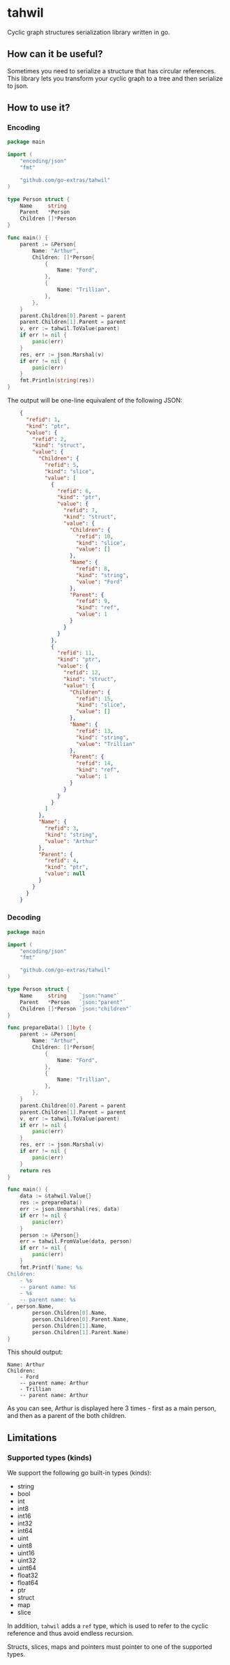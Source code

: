 # tahwil
Cyclic graph structures serialization library written in go.

## How can it be useful?

Sometimes you need to serialize a structure that has circular references.
This library lets you transform your cyclic graph to a tree and then serialize to json.

## How to use it?

### Encoding

```go
package main

import (
	"encoding/json"
	"fmt"

	"github.com/go-extras/tahwil"
)

type Person struct {
	Name     string
	Parent   *Person
	Children []*Person
}

func main() {
	parent := &Person{
		Name: "Arthur",
		Children: []*Person{
			{
				Name: "Ford",
			},
			{
				Name: "Trillian",
			},
		},
	}
	parent.Children[0].Parent = parent
	parent.Children[1].Parent = parent
	v, err := tahwil.ToValue(parent)
	if err != nil {
		panic(err)
	}
	res, err := json.Marshal(v)
	if err != nil {
		panic(err)
	}
	fmt.Println(string(res))
}
```

The output will be one-line equivalent of the following JSON:
```json
    {
      "refid": 1,
      "kind": "ptr",
      "value": {
        "refid": 2,
        "kind": "struct",
        "value": {
          "Children": {
            "refid": 5,
            "kind": "slice",
            "value": [
              {
                "refid": 6,
                "kind": "ptr",
                "value": {
                  "refid": 7,
                  "kind": "struct",
                  "value": {
                    "Children": {
                      "refid": 10,
                      "kind": "slice",
                      "value": []
                    },
                    "Name": {
                      "refid": 8,
                      "kind": "string",
                      "value": "Ford"
                    },
                    "Parent": {
                      "refid": 9,
                      "kind": "ref",
                      "value": 1
                    }
                  }
                }
              },
              {
                "refid": 11,
                "kind": "ptr",
                "value": {
                  "refid": 12,
                  "kind": "struct",
                  "value": {
                    "Children": {
                      "refid": 15,
                      "kind": "slice",
                      "value": []
                    },
                    "Name": {
                      "refid": 13,
                      "kind": "string",
                      "value": "Trillian"
                    },
                    "Parent": {
                      "refid": 14,
                      "kind": "ref",
                      "value": 1
                    }
                  }
                }
              }
            ]
          },
          "Name": {
            "refid": 3,
            "kind": "string",
            "value": "Arthur"
          },
          "Parent": {
            "refid": 4,
            "kind": "ptr",
            "value": null
          }
        }
      }
    }
```

### Decoding

```go
package main

import (
	"encoding/json"
	"fmt"

	"github.com/go-extras/tahwil"
)

type Person struct {
	Name     string    `json:"name"`
	Parent   *Person   `json:"parent"`
	Children []*Person `json:"children"`
}

func prepareData() []byte {
	parent := &Person{
		Name: "Arthur",
		Children: []*Person{
			{
				Name: "Ford",
			},
			{
				Name: "Trillian",
			},
		},
	}
	parent.Children[0].Parent = parent
	parent.Children[1].Parent = parent
	v, err := tahwil.ToValue(parent)
	if err != nil {
		panic(err)
	}
	res, err := json.Marshal(v)
	if err != nil {
		panic(err)
	}
	return res
}

func main() {
	data := &tahwil.Value{}
	res := prepareData()
	err := json.Unmarshal(res, data)
	if err != nil {
		panic(err)
	}
	person := &Person{}
	err = tahwil.FromValue(data, person)
	if err != nil {
		panic(err)
	}
	fmt.Printf(`Name: %s
Children:
    - %s
	-- parent name: %s
    - %s
	-- parent name: %s
`, person.Name,
		person.Children[0].Name,
		person.Children[0].Parent.Name,
		person.Children[1].Name,
		person.Children[1].Parent.Name)
}
```

This should output:

```
Name: Arthur
Children:
    - Ford
	-- parent name: Arthur
    - Trillian
	-- parent name: Arthur
```

As you can see, Arthur is displayed here 3 times - first as a main person, and then as a parent of the both children.

## Limitations

### Supported types (kinds)

We support the following go built-in types (kinds):

* string
* bool
* int
* int8
* int16
* int32
* int64
* uint
* uint8
* uint16
* uint32
* uint64
* float32
* float64
* ptr
* struct
* map
* slice

In addition, `tahwil` adds a `ref` type, which is used to refer to the cyclic reference and thus avoid endless recursion.

Structs, slices, maps and pointers must pointer to one of the supported types.

##
